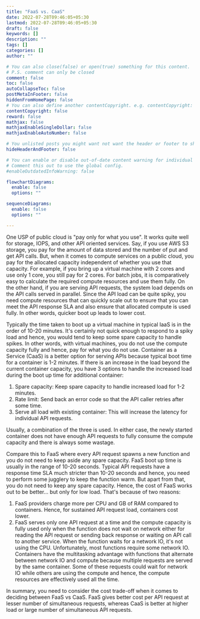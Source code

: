 ```yaml
---
title: "FaaS vs. CaaS"
date: 2022-07-28T09:46:05+05:30
lastmod: 2022-07-28T09:46:05+05:30
draft: false
keywords: []
description: ""
tags: []
categories: []
author: ""

# You can also close(false) or open(true) something for this content.
# P.S. comment can only be closed
comment: false
toc: false
autoCollapseToc: false
postMetaInFooter: false
hiddenFromHomePage: false
# You can also define another contentCopyright. e.g. contentCopyright: "This is another copyright."
contentCopyright: false
reward: false
mathjax: false
mathjaxEnableSingleDollar: false
mathjaxEnableAutoNumber: false

# You unlisted posts you might want not want the header or footer to show
hideHeaderAndFooter: false

# You can enable or disable out-of-date content warning for individual post.
# Comment this out to use the global config.
#enableOutdatedInfoWarning: false

flowchartDiagrams:
  enable: false
  options: ""

sequenceDiagrams: 
  enable: false
  options: ""

---
```

One USP of public cloud is "pay only for what you use". It works quite well for storage, IOPS, and other API oriented services. Say, if you use AWS S3 storage, you pay for the amount of data stored and the number of put and get API calls. But, when it comes to compute services on a public cloud, you pay for the allocated capacity independent of whether you use that capacity. For example, if you bring up a virtual machine with 2 cores and use only 1 core, you still pay for 2 cores. For batch jobs, it is comparatively easy to calculate the required compute resources and use them fully. On the other hand, if you are serving API requests, the system load depends on the API calls served in parallel. Since the API load can be quite spiky, you need compute resources that can quickly scale out to ensure that you can meet the API response SLA and also ensure that allocated compute is used fully. In other words, quicker boot up leads to lower cost.

Typically the time taken to boot up a virtual machine in typical IaaS is in the order of 10-20 minutes. It's certainly not quick enough to respond to a spiky load and hence, you would tend to keep some spare capacity to handle spikes. In other words, with virtual machines, you do not use the compute capacity fully and hence, pay for what you do not use. Container as a Service (CaaS) is a better option for serving APIs because typical boot time for a container is 1-2 minutes. If there is an increase in the load beyond the current container capacity, you have 3 options to handle the increased load during the boot up time for additional container:
1. Spare capacity: Keep spare capacity to handle increased load for 1-2 minutes.
1. Rate limit: Send back an error code so that the API caller retries after some time.
1. Serve all load with existing container: This will increase the latency for individual API requests.

Usually, a combination of the three is used. In either case, the newly started container does not have enough API requests to fully consume the compute capacity and there is always some wastage.

Compare this to FaaS where every API request spawns a new function and you do not need to keep aside any spare capacity. FaaS boot up time is usually in the range of 10-20 seconds. Typical API requests have a response time SLA much stricter than 10-20 seconds and hence, you need to perform some jugglery to keep the function warm. But apart from that, you do not need to keep any spare capacity. Hence, the cost of FaaS works out to be better... but only for low load. That's because of two reasons:
1. FaaS providers charge more per CPU and GB of RAM compared to containers. Hence, for sustained API request load, containers cost lower.
1. FaaS serves only one API request at a time and the compute capacity is fully used only when the function does not wait on network either for reading the API request or sending back response or waiting on API call to another service. When the function waits for a network IO, it's not using the CPU. Unfortunately, most functions require some network IO. Containers have the multitasking advantage with functions that alternate between network IO and compute because multiple requests are served by the same container. Some of these requests could wait for network IO while others are using the compute and hence, the compute resources are effectively used all the time.

In summary, you need to consider the cost trade-off when it comes to deciding between FaaS vs CaaS. FaaS gives better cost per API request at lesser number of simultaneous requests, whereas CaaS is better at higher load or large number of simultaneous API requests.

<!--more-->

